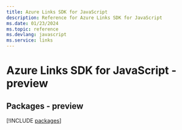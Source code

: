 ```yaml
---
title: Azure Links SDK for JavaScript
description: Reference for Azure Links SDK for JavaScript
ms.date: 01/23/2024
ms.topic: reference
ms.devlang: javascript
ms.service: links
---
```

# Azure Links SDK for JavaScript - preview
## Packages - preview
[!INCLUDE [packages](links-index.md)]
